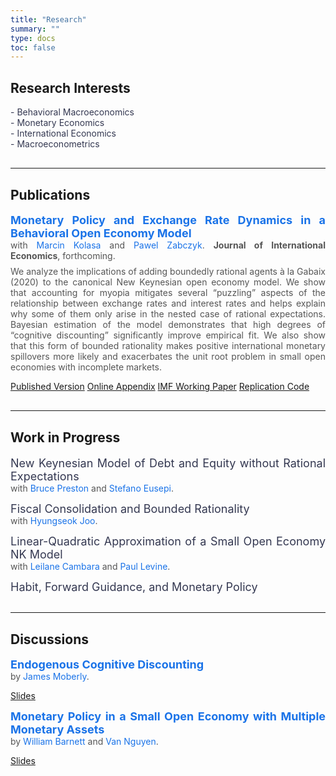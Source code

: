 ```yaml
---
title: "Research"
summary: ""
type: docs
toc: false
---
```


<div class="publication-wrapper">
  <div class="publication-title-left">

<h2>Research Interests</h2>

<div style="font-size: 14px; color: #343851; text-align: justify;">
  - Behavioral Macroeconomics<br>
  - Monetary Economics<br>
  - International Economics<br>
  - Macroeconometrics
</div>

<hr style="margin: 30px 0;">

<h2>Publications</h2>

<p style="margin-bottom: 0.5rem; text-align: justify;">
  <a href="https://www.sciencedirect.com/science/article/pii/S0022199625000431" target="_blank" style="font-size: 18px; font-weight: bold; color: #1a73e8; text-decoration: none;">
    Monetary Policy and Exchange Rate Dynamics in a Behavioral Open Economy Model
  </a><br>
  <span style="font-size: 14px; color: #555;">
    with <a href="https://sites.google.com/view/marcin-kolasa/home" target="_blank" style="color: #1a73e8; text-decoration: none;">Marcin Kolasa</a> and 
    <a href="https://www.imf.org/en/Research/Researcher-CV/Author/Zabczyk-Pawel?AuthID=422#Background" target="_blank" style="color: #1a73e8; text-decoration: none;">Pawel Zabczyk</a>. 
    <strong>Journal of International Economics</strong>, forthcoming.
  </span>
</p>

<p style="font-size: 14px; color: #555; margin-top: 5px; text-align: justify;">
We analyze the implications of adding boundedly rational agents à la Gabaix (2020) to the canonical New Keynesian open economy model. We show that accounting for myopia mitigates several “puzzling” aspects of the relationship between exchange rates and interest rates and helps explain why some of them only arise in the nested case of rational expectations. Bayesian estimation of the model demonstrates that high degrees of “cognitive discounting” significantly improve empirical fit. We also show that this form of bounded rationality makes positive international monetary spillovers more likely and exacerbates the unit root problem in small open economies with incomplete markets.
</p>

<p class="research-buttons">
  <a class="research-btn" href="/sahilweb/uploads/jie.pdf" target="_blank">Published Version</a>
  <a class="research-btn" href="/sahilweb/uploads/jieapp.pdf" target="_blank">Online Appendix</a>
  <a class="research-btn" href="/sahilweb/uploads/imfwp.pdf" target="_blank">IMF Working Paper</a>
  <a class="research-btn" href="https://data.mendeley.com/datasets/88kmcfxk8k/1" target="_blank">Replication Code</a>
</p>

<hr style="margin: 30px 0;">

<h2>Work in Progress</h2>

<p style="margin-bottom: 0.5rem; text-align: justify;">
  <span style="font-size: 18px; color: #343851;">
    New Keynesian Model of Debt and Equity without Rational Expectations
  </span><br>
  <span style="font-size: 14px; color: #555;">
    with <a href="https://sites.google.com/site/professorbrucepreston" target="_blank" style="color: #1a73e8; text-decoration: none;">Bruce Preston</a> and 
    <a href="https://sites.google.com/view/stefano-eusepi/home" target="_blank" style="color: #1a73e8; text-decoration: none;">Stefano Eusepi</a>.
  </span>
</p>

<p style="margin-bottom: 0.5rem; text-align: justify;">
  <span style="font-size: 18px; color: #343851;">
    Fiscal Consolidation and Bounded Rationality
  </span><br>
  <span style="font-size: 14px; color: #555;">
    with <a href="https://sites.google.com/site/hsjoo214" target="_blank" style="color: #1a73e8; text-decoration: none;">Hyungseok Joo</a>.
  </span>
</p>

<p style="margin-bottom: 0.5rem; text-align: justify;">
  <span style="font-size: 18px; color: #343851;">
    Linear-Quadratic Approximation of a Small Open Economy NK Model
  </span><br>
  <span style="font-size: 14px; color: #555;">
    with <a href="https://www.surrey.ac.uk/people/leilane-de-freitas-rocha-cambara" target="_blank" style="color: #1a73e8; text-decoration: none;">Leilane Cambara</a> and 
    <a href="https://ideas.repec.org/f/ple338.html" target="_blank" style="color: #1a73e8; text-decoration: none;">Paul Levine</a>.
  </span>
</p>

<p style="margin-bottom: 0.5rem; text-align: justify;">
  <span style="font-size: 18px; color: #343851;">
    Habit, Forward Guidance, and Monetary Policy
  </span>
</p>

<hr style="margin: 30px 0;">

<h2>Discussions</h2>

<p style="margin-bottom: 0.5rem; text-align: justify;">
  <a href="https://drive.google.com/file/d/1yfWxkPo2NuHeadbL-H3L9kxhA2INNFXi/view" target="_blank" style="font-size: 18px; font-weight: bold; color: #1a73e8; text-decoration: none;">
    Endogenous Cognitive Discounting
  </a><br>
  <span style="font-size: 14px; color: #555;">
    by <a href="https://sites.google.com/view/jamesmoberly/home?authuser=0" target="_blank" style="color: #1a73e8; text-decoration: none;">James Moberly</a>. 
  </span>
</p>
<p class="research-buttons">
  <a class="research-btn" href="/sahilweb/uploads/discussionmoberly.pdf" target="_blank">Slides</a>
</p>

<p style="margin-bottom: 0.5rem; text-align: justify;">
  <a href="https://sites.google.com/view/vanhn/research?authuser=0" target="_blank" style="font-size: 18px; font-weight: bold; color: #1a73e8; text-decoration: none;">
    Monetary Policy in a Small Open Economy with Multiple Monetary Assets
  </a><br>
  <span style="font-size: 14px; color: #555;">
    by
    <a href="https://econ.tepper.cmu.edu/barnett/welcome.html" target="_blank" style="color: #1a73e8; text-decoration: none;">William Barnett</a>
    and <a href="https://sites.google.com/view/vanhn/home" target="_blank" style="color: #1a73e8; text-decoration: none;">Van Nguyen</a>. 
  </span>
</p>
<p class="research-buttons">
  <a class="research-btn" href="/sahilweb/uploads/discussionnguyen.pdf" target="_blank">Slides</a>
</p>

</div>
</div>
